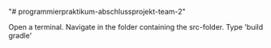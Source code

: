 "# programmierpraktikum-abschlussprojekt-team-2" 

Open a terminal.
Navigate in the folder containing the src-folder.
Type 'build gradle'